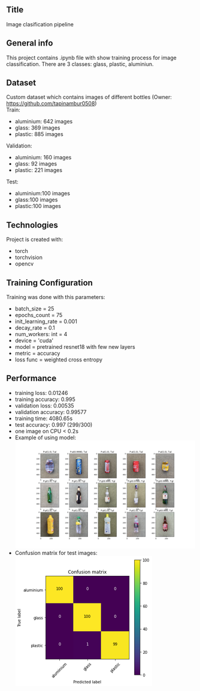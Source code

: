 ## Title
Image clasification pipeline

## General info
This project contains .ipynb file with show training process for image classification. There are 3 classes: glass, plastic, aluminiun.

## Dataset
Custom dataset which contains images of different bottles (Owner: https://github.com/tapinambur0508)<br>
Train:
* aluminium: 642 images
* glass: 369 images
* plastic: 885 images

Validation:
* aluminium: 160 images
* glass: 92 images
* plastic: 221 images

Test:
* aluminium:100 images
* glass:100 images
* plastic:100 images	

## Technologies
Project is created with:
* torch
* torchvision
* opencv
	
## Training Configuration
Training was done with this parameters:
* batch_size = 25
* epochs_count = 75 
* init_learning_rate = 0.001 
* decay_rate = 0.1  
* num_workers: int = 4  
* device = 'cuda'
* model = pretrained resnet18 with few new layers
* metric = accuracy
* loss func = weighted cross entropy

## Performance
* training loss: 0.01246
* training accuracy: 0.995
* validation loss: 0.00535
* validation accuracy: 0.99577
* training time: 4080.65s
* test accuracy: 0.997 (299/300)
* one image on CPU < 0.2s
* Example of using model: ![Example of using model](https://github.com/Zhovtukhin/Bottles-Clasification/blob/master/sample_prediction.png)
* Confusion matrix for test images: ![Confusion matrix for test images](https://github.com/Zhovtukhin/Bottles-Clasification/blob/master/performance.png)
